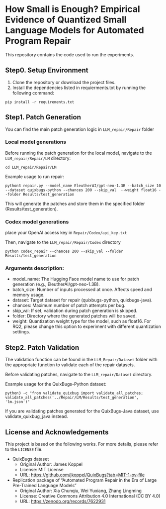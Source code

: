 # How Small is Enough? Empirical Evidence of Quantized Small Language Models for Automated Program Repair

This repository contains the code used to run the experiments.

## Step0. Setup Environment
1. Clone the repository or download the project files.
2. Install the dependencies listed in requierments.txt by running the following command:
```
pip install -r requirements.txt
```

## Step1. Patch Generation

You can find the main patch generation logic in `LLM_repair/Repair` folder

### Local model generations
Before running the patch generation for the local model, navigate to the `LLM_repair/Repair/LM` directory:
```
cd LLM_repair/Repair/LM
```

Example usage to run repair:
```
python3 repair.py --model_name EleutherAI/gpt-neo-1.3B --batch_size 10 --dataset quixbugs-python --chances 200 --skip_val  --weight float16 --folder Results/test_generation
```
This will generate the patches and store them in the specified folder (Results/test_generation).

### Codex model generations
place your OpenAI access key in `Repair/Codex/api_key.txt`

Then, navigate to the `LLM_repair/Repair/Codex` directory

```
python codex_repair --chances 200 --skip_val --folder Results/test_generation 
```

### Arguments description:
- model_name: The Hugging Face model name to use for patch generation (e.g., EleutherAI/gpt-neo-1.3B).
- batch_size: Number of inputs processed at once. Affects speed and memory usage.
- dataset: Target dataset for repair (quixbugs-python, quixbugs-java).
- chances: Maximum number of patch attempts per bug.
- skip_val: If set, validation during patch generation is skipped.
- folder: Directory where the generated patches will be saved.
- weight: Quantization weight type for the model, such as float16. For RQ2, please change this option to experiment with different quantization settings.


## Step2. Patch Validation

The validation function can be found in the `LLM_Repair/Dataset` folder with the appropriate function to validate each of the repair datasets.

Before validating patches, navigate to the `LLM_repair/Dataset` directory.

Example usage for the QuixBugs-Python dataset:
```
python3 -c "from validate_quixbug import validate_all_patches; validate_all_patches('../Repair/LM/Results/test_generation', 'lm.json')"
```
If you are validating patches generated for the QuixBugs-Java dataset, use validate_quixbug_java instead.


## License and Acknowledgements

This project is based on the following works. For more details, please refer to the `LICENSE` file.
- QuixBugs dataset
  - Original Author: James Koppel
  - License: MIT License
  - URL: https://github.com/jkoppel/QuixBugs?tab=MIT-1-ov-file
- Replication package of “Automated Program Repair in the Era of Large Pre-Trained Language Models”
  - Original Author: Xia Chunqiu, Wei Yuxiang, Zhang Lingming
  - License: Creative Commons Attribution 4.0 International (CC BY 4.0)
  - URL: https://zenodo.org/records/7622931